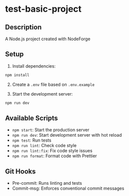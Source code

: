 # test-basic-project

## Description
A Node.js project created with NodeForge

## Setup
1. Install dependencies:
```bash
npm install
```

2. Create a `.env` file based on `.env.example`

3. Start the development server:
```bash
npm run dev
```

## Available Scripts
- `npm start`: Start the production server
- `npm run dev`: Start development server with hot reload
- `npm test`: Run tests
- `npm run lint`: Check code style
- `npm run lint:fix`: Fix code style issues
- `npm run format`: Format code with Prettier

## Git Hooks
- Pre-commit: Runs linting and tests
- Commit-msg: Enforces conventional commit messages
